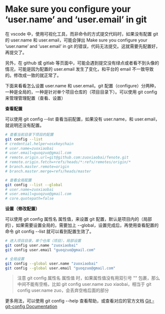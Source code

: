 # Make sure you configure your ‘user.name’ and ‘user.email’ in git
在 vscode 中，使用可视化工具，而非命令的方式提交代码时，如果没有配置 git 的 user.name 和 user.email，可能会弹出 Make sure you configure your ‘user.name’ and ‘user.email’ in git 的错误，代码无法提交。这就需要先配置好，再提交了。

另外，在 github 或 gitlab 等页面中，可能会遇到提交没有绿点或者看不到头像的情况，可能是因为配置的 user.email 发生了变化，和平台的 email 不一致导致的。修改成一致的就正常了。

下面来看看怎么设置 user.name 和 user.email。git 配置（configure）分两种，一种是全局的，一种是针对单个项目仓库的（项目目录下）。可以使用 git config 来管理管理配置（查看、设置）

**查看配置**

可以使用 git config --list 查看当前配置，如果没有 user.name，和 user.email，就说明还没有配置。
```bash
# 查看当前目录下项目的配置
git config --list
# credential.helper=osxkeychain
# user.name=zuoxiaobai
# user.email=guoqzuo@gmail.com
# remote.origin.url=git@github.com:zuoxiaobai/fenote.git
# remote.origin.fetch=+refs/heads/*:refs/remotes/origin/*
# branch.master.remote=origin
# branch.master.merge=refs/heads/master

# 查看全局配置
git config --list --global
# user.name=zuoxiaobai
# user.email=guoqzuo@gmail.com
# core.quotepath=false
```
**设置（修改配置）** 

可以使用 git config 属性名 属性值，来设置 git 配置，默认是项目内的（局部的），如果需要设置全局的，需要加上 --global，设置完成后，再使用查看配置的命令 git config --list 就可以看到配置生效了。
```bash
# 进入项目目录，单个仓库（项目），局部设置
git config user.name "zuoxiaobai" 
git config user.email "guoqzuo@gmail.com"

# 全局设置
git config --global user.name "zuoxiaobai" 
git config --global user.email "guoqzuo@gmail.com"
```

> 注意 git config 属性名 属性值 时，如果属性值没有用双引号 "" 包裹，那么中间不能有空格，比如 git config user.name zuo xiaobai，相当于 git config user.name zuo，会丢弃空格后面的部分

更多用法，可以使用 git config --help 查看帮助，或查看对应的官方文档 [Git - git-config Documentation](https://git-scm.com/docs/git-config)
